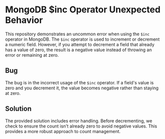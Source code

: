 # MongoDB $inc Operator Unexpected Behavior

This repository demonstrates an uncommon error when using the `$inc` operator in MongoDB.  The `$inc` operator is used to increment or decrement a numeric field. However, if you attempt to decrement a field that already has a value of zero, the result is a negative value instead of throwing an error or remaining at zero.

## Bug
The bug is in the incorrect usage of the `$inc` operator.  If a field's value is zero and you decrement it, the value becomes negative rather than staying at zero.

## Solution
The provided solution includes error handling. Before decrementing, we check to ensure the count isn't already zero to avoid negative values.  This provides a more robust approach to count management. 
